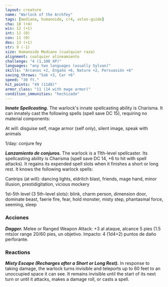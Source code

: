 ```yaml
---
layout: creature
name: "Warlock of the Archfey"
tags: [mediana, humanoide, cr4, volos-guide]
cha: 18 (+4)
wis: 12 (+1)
int: 11 (0)
con: 11 (0)
dex: 13 (+1)
str: 9 (-1)
size: Humanoide Mediano (cualquier raza)
alignment: cualquier alineamiento
challenge: "4 (1,100 XP)"
languages: "any two languages (usually Sylvan)"
skills: "Arcanos +2, Engaño +6, Nature +2, Persuasión +6"
saving_throws: "Sab +3, Car +6"
speed: "30 ft."
hit_points: "49 (11d8)"
armor_class: "11 (14 with mage armor)"
condition_immunities: "hechizado"
---
```


***Innate Spellcasting.*** The warlock's innate spellcasting ability is Charisma. It can innately cast the following spells (spell save DC 15), requiring no material components:

At will: disguise self, mage armor (self only), silent image, speak with animals

1/day: conjure fey

***Lanzamiento de conjuros.*** The warlock is a 11th-level spellcaster. Its spellcasting ability is Charisma (spell save DC 14, +6 to hit with spell attacks). It regains its expended spell slots when it finishes a short or long rest. It knows the following warlock spells:

Cantrips (at will): dancing lights, eldritch blast, friends, mage hand, minor illusion, prestidigitation, vicious mockery

1st-5th level (3 5th-level slots): blink, charm person, dimension door, dominate beast, faerie fire, fear, hold monster, misty step, phantasmal force, seeming, sleep

### Acciones

***Dagger.*** Melee or Ranged Weapon Attack: +3 al ataque, alcance 5 pies (1.5 mts)or range 20/60 pies, un objetivo. Impacto: 4 (1d4+2) puntos de daño perforante.

### Reactions

***Misty Escape (Recharges after a Short or Long Rest).*** In response to taking damage, the warlock turns invisible and teleports up to 60 feet to an unoccupied space it can see. It remains invisible until the start of its next turn or until it attacks, makes a damage roll, or casts a spell.